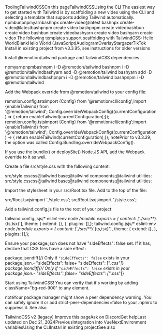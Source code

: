 ToolingTailwindCSSOn this pageTailwindCSSUsing the CLI​
The easiest way to get started with Tailwind is by scaffolding a new video using the CLI and selecting a template that supports adding Tailwind automatically.
npmbunpnpmyarnbashnpx create-video@latest
bashnpx create-video@latestbashpnpm create video
bashpnpm create videobashbun create video
bashbun create videobashyarn create video
bashyarn create video
The following templates support scaffolding with TailwindCSS: Hello WorldBlankHello World (JavaScript)AudiogramOverlayStargazerTikTok
Install in existing project​
from v3.3.95, see instructions for older versions

Install @remotion/tailwind package and TailwindCSS dependencies.

npmyarnpnpmbashnpm i -D @remotion/tailwind
bashnpm i -D @remotion/tailwindbashyarn add -D @remotion/tailwind
bashyarn add -D @remotion/tailwindbashpnpm i -D @remotion/tailwind
bashpnpm i -D @remotion/tailwind

Add the Webpack override from @remotion/tailwind to your config file:

remotion.config.tstsimport {Config} from '@remotion/cli/config';import {enableTailwind} from '@remotion/tailwind'; Config.overrideWebpackConfig((currentConfiguration) => {  return enableTailwind(currentConfiguration);});
remotion.config.tstsimport {Config} from '@remotion/cli/config';import {enableTailwind} from '@remotion/tailwind'; Config.overrideWebpackConfig((currentConfiguration) => {  return enableTailwind(currentConfiguration);});
notePrior to v3.3.39, the option was called Config.Bundling.overrideWebpackConfig().


If you use the bundle() or deploySite() Node.JS API, add the Webpack override to it as well.


Create a file src/style.css with the following content:


src/style.csscss@tailwind base;@tailwind components;@tailwind utilities;
src/style.csscss@tailwind base;@tailwind components;@tailwind utilities;

Import the stylesheet in your src/Root.tsx file. Add to the top of the file:

src/Root.tsxjsimport './style.css';
src/Root.tsxjsimport './style.css';

Add a tailwind.config.js file to the root of your project:

tailwind.config.jsjs/* eslint-env node */module.exports = {  content: ['./src/**/*.{ts,tsx}'],  theme: {    extend: {},  },  plugins: [],};
tailwind.config.jsjs/* eslint-env node */module.exports = {  content: ['./src/**/*.{ts,tsx}'],  theme: {    extend: {},  },  plugins: [],};

Ensure your package.json does not have "sideEffects": false set. If it has, declare that CSS files have a side effect:

package.jsondiff{// Only if `"sideEffects": false` exists in your package.json.-  "sideEffects": false+  "sideEffects": ["*.css"]}
package.jsondiff{// Only if `"sideEffects": false` exists in your package.json.-  "sideEffects": false+  "sideEffects": ["*.css"]}

Start using TailwindCSS! You can verify that it's working by adding className="bg-red-900" to any element.

noteYour package manager might show a peer dependency warning. You can safely ignore it or add strict-peer-dependencies=false to your .npmrc to suppress it.
See also​

TailwindCSS v2 (legacy)
Improve this pageAsk on DiscordGet helpLast updated on Dec 21, 2024PreviousIntegration into VueNextEnvironment variablesUsing the CLIInstall in existing projectSee also